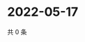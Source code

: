 # 2022-05-17

共 0 条

<!-- BEGIN WEIBO -->
<!-- 最后更新时间 Tue May 17 2022 03:10:57 GMT+0800 (China Standard Time) -->

<!-- END WEIBO -->
